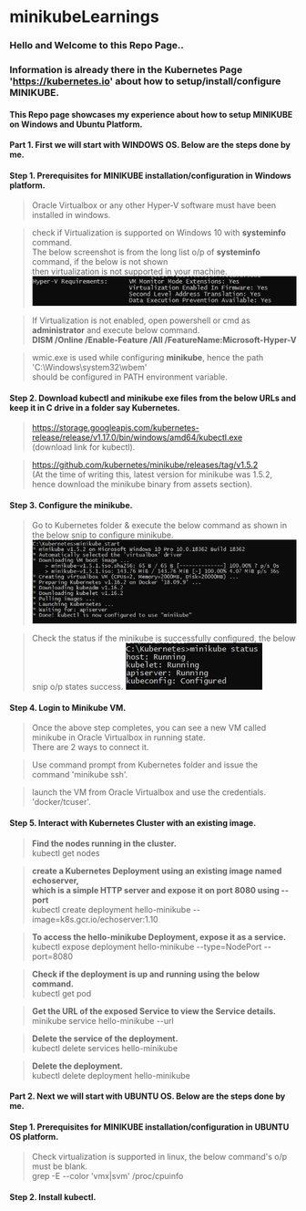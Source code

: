 # minikubeLearnings

### Hello and Welcome to this Repo Page..
### Information is already there in the Kubernetes Page 'https://kubernetes.io' about how to setup/install/configure MINIKUBE.
#### This Repo page showcases my experience about how to setup MINIKUBE on Windows and Ubuntu Platform.

#### Part 1. First we will start with WINDOWS OS. Below are the steps done by me.

#### Step 1. Prerequisites for MINIKUBE installation/configuration in Windows platform.
> Oracle Virtualbox or any other Hyper-V software must have been installed in windows.

> check if Virtualization is supported on Windows 10 with <b>systeminfo</b> command.  
The below screenshot is from the long list o/p of <b>systeminfo</b> command, if the below is not shown  
then virtualization is not supported in your machine.
![alt text](https://github.com/sanjibbehera/minikubeLearnings/blob/master/hyperVrequirement_windows.JPG)

> If Virtualization is not enabled, open powershell or cmd as <b>administrator</b> and execute below command.  
<b>DISM /Online /Enable-Feature /All /FeatureName:Microsoft-Hyper-V</b>

> wmic.exe is used while configuring <b>minikube</b>, hence the path 'C:\Windows\system32\wbem'  
should be configured in PATH environment variable.

#### Step 2. Download kubectl and minikube exe files from the below URLs and keep it in C drive in a folder say Kubernetes.
> https://storage.googleapis.com/kubernetes-release/release/v1.17.0/bin/windows/amd64/kubectl.exe  
(download link for kubectl).

> https://github.com/kubernetes/minikube/releases/tag/v1.5.2  
(At the time of writing this, latest version for minikube was 1.5.2, hence download the minikube binary from assets section).

#### Step 3. Configure the minikube.
> Go to Kubernetes folder & execute the below command as shown in the below snip to configure minikube.
![alt text](https://github.com/sanjibbehera/minikubeLearnings/blob/master/minikube_successful_start.JPG)

> Check the status if the minikube is successfully configured, the below snip o/p states success.
![alt text](https://github.com/sanjibbehera/minikubeLearnings/blob/master/minikube_successful_configuration.JPG)

#### Step 4. Login to Minikube VM.
> Once the above step completes, you can see a new VM called minikube in Oracle Virtualbox in running state.  
There are 2 ways to connect it.

> Use command prompt from Kubernetes folder and issue the command 'minikube ssh'.

> launch the VM from Oracle Virtualbox and use the credentials. 'docker/tcuser'.

#### Step 5. Interact with Kubernetes Cluster with an existing image.
> <b> Find the nodes running in the cluster.</b>  
kubectl get nodes

> <b>create a Kubernetes Deployment using an existing image named echoserver,  
which is a simple HTTP server and expose it on port 8080 using --port</b>   
kubectl create deployment hello-minikube --image=k8s.gcr.io/echoserver:1.10

> <b>To access the hello-minikube Deployment, expose it as a service.</b>  
kubectl expose deployment hello-minikube --type=NodePort --port=8080

> <b>Check if the deployment is up and running using the below command.</b>  
kubectl get pod

> <b>Get the URL of the exposed Service to view the Service details.</b>  
minikube service hello-minikube --url

> <b>Delete the service of the deployment.</b>  
kubectl delete services hello-minikube

> <b>Delete the deployment.</b>  
kubectl delete deployment hello-minikube

#### Part 2. Next we will start with UBUNTU OS. Below are the steps done by me.

#### Step 1. Prerequisites for MINIKUBE installation/configuration in UBUNTU OS platform.
> Check virtualization is supported in linux, the below command's o/p must be blank.  
grep -E --color 'vmx|svm' /proc/cpuinfo

#### Step 2. Install kubectl.
